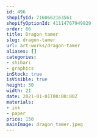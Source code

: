 ```yaml
---
id: 496
shopifyId: 7160662163561
shopifyOptionId: 41114767949929
order: 66
title: Dragon tamer
slug: dragon-tamer
url: art-works/dragon-tamer
aliases: []
categories:
- shibari
- graphics
inStock: true
isVisible: true
height: 30
width: 21
date: 2021-01-01T00:00:00Z
materials:
- ink
- paper
price: 150
mainImage: dragon_tamer.jpeg
---
```

